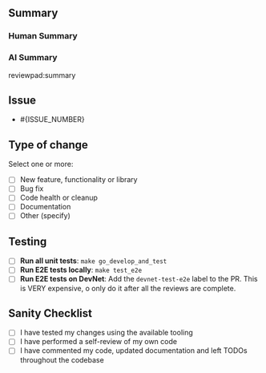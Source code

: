 <!-- README: DELETE THIS COMMENT BLOCK after:
    1. Add a descriptive title `[<Tag>] <DESCRIPTION>`
    2. Update _Assignee(s)_
    3. Add _Label(s)_
    4. Set _Project(s)_
    5. Specify _Epic_ and _Iteration_ under _Project_
    6. Set _Milestone_
-->

## Summary

<!-- README: DELETE THIS COMMENT BLOCK after
      - Provide a quick summary of the changes yourself
      - Let reviewpad summarize your PR under AI summary
      - You can leave a `/reviewpad summarize` comment at any time to trigger it manually.
-->

### Human Summary

<!-- README: delete this section if your PR is very large --> 
### AI Summary

reviewpad:summary

## Issue

<!-- README: DELETE THIS COMMENT BLOCK after:
     - Explain the reasoning for the PR in 1-2 sentences. Adding a screenshot is fair game.
     - If applicable: specifying the ticket number below if there is a relevant issue. Keep the `-` so the full issue is referenced.
-->

- #{ISSUE_NUMBER}

## Type of change

Select one or more:

- [ ] New feature, functionality or library
- [ ] Bug fix
- [ ] Code health or cleanup
- [ ] Documentation
- [ ] Other (specify)

## Testing

- [ ] **Run all unit tests**: `make go_develop_and_test`
- [ ] **Run E2E tests locally**: `make test_e2e`
- [ ] **Run E2E tests on DevNet**: Add the `devnet-test-e2e` label to the PR. This is VERY expensive, o only do it after all the reviews are complete.

## Sanity Checklist

- [ ] I have tested my changes using the available tooling
- [ ] I have performed a self-review of my own code
- [ ] I have commented my code, updated documentation and left TODOs throughout the codebase
